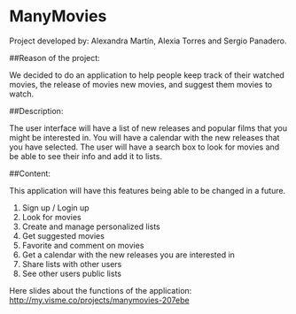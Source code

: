 # ManyMovies

Project developed by: Alexandra Martín, Alexia Torres and Sergio Panadero.

##Reason of the project:

We decided to do an application to help people keep track of their watched movies, the release of movies new movies, and suggest them movies to watch.

##Description:

The user interface will have a list of new releases and popular films that you might be interested in. 
You will have a calendar with the new releases that you have selected.
The user will have a search box to look for movies and be able to see their info and add it to lists.

##Content:

This application will have this features being able to be changed in a future.

1. Sign up / Login up
2. Look for movies
3. Create and manage personalized lists
4. Get suggested movies
5. Favorite and comment on movies
6. Get a calendar with the new releases you are interested in
7. Share lists with other users
8. See other users public lists

Here slides about the functions of the application:
http://my.visme.co/projects/manymovies-207ebe